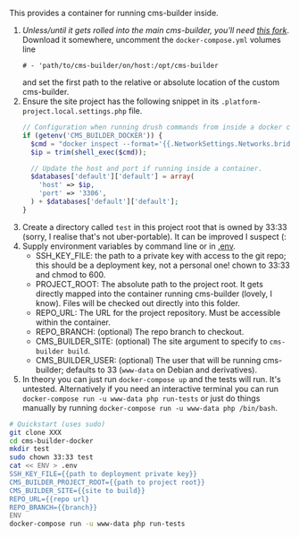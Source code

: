 This provides a container for running cms-builder inside.

1. *Unless/until it gets rolled into the main cms-builder, you'll need [this
   fork][1]*. Download it somewhere, uncomment the `docker-compose.yml` volumes
   line
   ```
   # - 'path/to/cms-builder/on/host:/opt/cms-builder
   ```
   and set the first path to
   the relative or absolute location of the custom cms-builder.
1. Ensure the site project has the following snippet in its
   `.platform-project.local.settings.php` file.
   ```php
   // Configuration when running drush commands from inside a docker container.
   if (getenv('CMS_BUILDER_DOCKER')) {
     $cmd = "docker inspect --format='{{.NetworkSettings.Networks.bridge.IPAddress}}' {{ container_name }}";
     $ip = trim(shell_exec($cmd));
   
     // Update the host and port if running inside a container.
     $databases['default']['default'] = array(
       'host' => $ip,
       'port' => '3306',
     ) + $databases['default']['default'];
   }
   ```
1. Create a directory called `test` in this project root that is owned by 33:33
   (sorry, I realise that's not uber-portable). It can be improved I suspect (:
1. Supply environment variables by command line or in [.env][2].
   - SSH_KEY_FILE: the path to a private key with access to the git repo; this
     should be a deployment key, not a personal one! chown to 33:33 and chmod to
     600.
   - PROJECT_ROOT: The absolute path to the project root. It gets directly
     mapped into the container running cms-builder (lovely, I know). Files will
     be checked out directly into this folder.
   - REPO_URL: The URL for the project repository. Must be accessible within the
     container.
   - REPO_BRANCH: (optional) The repo branch to checkout.
   - CMS_BUILDER_SITE: (optional) The site argument to specify to `cms-builder
     build`.
   - CMS_BUILDER_USER: (optional) The user that will be running cms-builder;
     defaults to 33 (`www-data` on Debian and derivatives).
1. In theory you can just run `docker-compose up` and the tests will run. It's
   untested. Alternatively if you need an interactive terminal you can run
   `docker-compose run -u www-data php run-tests` or just do things manually
   by running `docker-compose run -u www-data php /bin/bash`.

```bash
# Quickstart (uses sudo)
git clone XXX
cd cms-builder-docker
mkdir test
sudo chown 33:33 test
cat << ENV > .env
SSH_KEY_FILE={{path to deployment private key}}
CMS_BUILDER_PROJECT_ROOT={{path to project root}}
CMS_BUILDER_SITE={{site to build}}
REPO_URL={{repo url}
REPO_BRANCH={{branch}}
ENV
docker-compose run -u www-data php run-tests
```

[1]: https://github.com/andriokha/cms-builder
[2]: https://docs.docker.com/compose/env-file/
